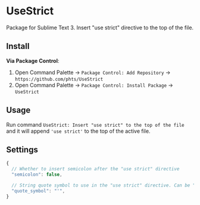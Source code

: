 # UseStrict

Package for Sublime Text 3.
Insert "use strict" directive to the top of the file.

## Install

**Via Package Control**:

1. Open Command Palette &rarr; `Package Control: Add Repository` &rarr; `https://github.com/phts/UseStrict`
2. Open Command Palette &rarr; `Package Control: Install Package` &rarr; `UseStrict`

## Usage

Run command `UseStrict: Insert "use strict" to the top of the file` and
it will append `'use strict'` to the top of the active file.

## Settings

```js
{
  // Whether to insert semicolon after the "use strict" directive
  "semicolon": false,

  // String quote symbol to use in the "use strict" directive. Can be "'", "\"" or even any string.
  "quote_symbol": "'",
}
```
